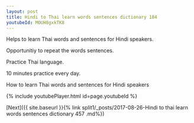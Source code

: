 ```yaml
---
layout: post
title: Hindi to Thai learn words sentences dictionary 184 
youtubeId: MOUH8gxkTK8
---
```

 
 
Helps to learn Thai words and sentences for Hindi speakers.

Opportunitiy to repeat the words sentences. 

Practice Thai language. 
 
10 minutes practice every day. 
 
How to learn Thai words and sentences for Hindi speakers 
 
{% include youtubePlayer.html id=page.youtubeId %}
 
 
[Next]({{ site.baseurl }}{% link  split1/_posts/2017-08-26-Hindi to thai learn words sentences dictionary 457 .md%})
 

